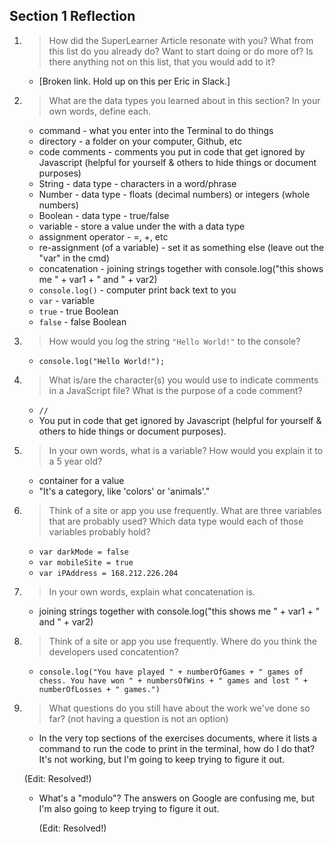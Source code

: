 ## Section 1 Reflection

1. > How did the SuperLearner Article resonate with you? What from this list do you already do? Want to start doing or do more of? Is there anything not on this list, that you would add to it?

     * [Broken link. Hold up on this per Eric in Slack.]

2. > What are the data types you learned about in this section? In your own words, define each.

     * command - what you enter into the Terminal to do things
     * directory - a folder on your computer, Github, etc
     * code comments - comments you put in code that get ignored by Javascript (helpful for yourself & others to hide things or document purposes)
     * String - data type - characters in a word/phrase
     * Number - data type - floats (decimal numbers) or integers (whole numbers)
     * Boolean - data type - true/false
     * variable - store a value under the with a data type
     * assignment operator - =, +, etc
     * re-assignment (of a variable) - set it as something else (leave out the "var" in the cmd)
     * concatenation - joining strings together with console.log("this shows me " + var1 + " and " + var2)
     *  `console.log()` - computer print back text to you
     *  `var` - variable
     *  `true` - true Boolean
     *  `false` - false Boolean

3. > How would you log the string `"Hello World!"` to the console?

     * ``console.log("Hello World!");``

4. > What is/are the character(s) you would use to indicate comments in a JavaScript file? What is the purpose of a code comment?

     * ``//``
     * You put in code that get ignored by Javascript (helpful for yourself & others to hide things or document purposes).

5. > In your own words, what is a variable? How would you explain it to a 5 year old?

     * container for a value
     * "It's a category, like 'colors' or 'animals'."

6. > Think of a site or app you use frequently. What are three variables that are probably used? Which data type would each of those variables probably hold?

     * ``var darkMode = false``
     * ``var mobileSite = true``
     * ``var iPAddress = 168.212.226.204``

7. > In your own words, explain what concatenation is.

     * joining strings together with console.log("this shows me " + var1 + " and " + var2)

8. > Think of a site or app you use frequently. Where do you think the developers used concatention?

     * ``console.log("You have played " + numberOfGames + " games of chess. You have won " + numbersOfWins + " games and lost " + numberOfLosses + " games.")``

9. > What questions do you still have about the work we've done so far? (not having a question is not an option)

     * In the very top sections of the exercises documents, where it lists a command to run the code to print in the terminal, how do I do that? It's not working, but I'm going to keep trying to figure it out.

      (Edit: Resolved!)

     * What's a "modulo"? The answers on Google are confusing me, but I'm also going to keep trying to figure it out.

       (Edit: Resolved!)
